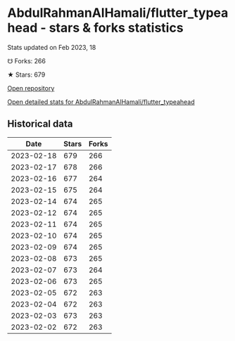 # AbdulRahmanAlHamali/flutter_typeahead - stars & forks statistics

Stats updated on Feb 2023, 18

☋ Forks: 266

★ Stars: 679

[Open repository](https://github.com/AbdulRahmanAlHamali/flutter_typeahead)

[Open detailed stats for AbdulRahmanAlHamali/flutter_typeahead](https://reviewgithub.com/rep/AbdulRahmanAlHamali/flutter_typeahead)

## Historical data
| Date | Stars | Forks |
|------|-------|-------|
| 2023-02-18 | 679 | 266 | 
| 2023-02-17 | 678 | 266 | 
| 2023-02-16 | 677 | 264 | 
| 2023-02-15 | 675 | 264 | 
| 2023-02-14 | 674 | 265 | 
| 2023-02-12 | 674 | 265 | 
| 2023-02-11 | 674 | 265 | 
| 2023-02-10 | 674 | 265 | 
| 2023-02-09 | 674 | 265 | 
| 2023-02-08 | 673 | 265 | 
| 2023-02-07 | 673 | 264 | 
| 2023-02-06 | 673 | 265 | 
| 2023-02-05 | 672 | 263 | 
| 2023-02-04 | 672 | 263 | 
| 2023-02-03 | 673 | 263 | 
| 2023-02-02 | 672 | 263 | 

